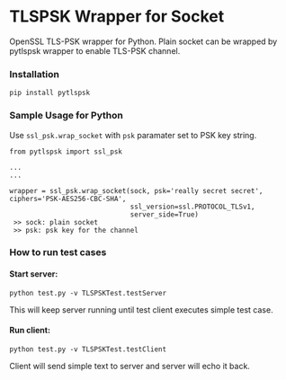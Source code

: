 # TLSPSK Wrapper for Socket

OpenSSL TLS-PSK wrapper for Python. Plain socket can be wrapped by pytlspsk wrapper to enable TLS-PSK channel.

### Installation
`pip install pytlspsk`

### Sample Usage for Python
Use `ssl_psk.wrap_socket` with `psk` paramater set to PSK key string.

```
from pytlspsk import ssl_psk

...
...

wrapper = ssl_psk.wrap_socket(sock, psk='really secret secret', ciphers='PSK-AES256-CBC-SHA',
                              ssl_version=ssl.PROTOCOL_TLSv1,
                              server_side=True)
 >> sock: plain socket
 >> psk: psk key for the channel
```

### How to run test cases

#### Start server:
```
python test.py -v TLSPSKTest.testServer

```
This will keep server running until test client executes simple test case.

#### Run client:
```
python test.py -v TLSPSKTest.testClient
```

Client will send simple text to server and server will echo it back.
